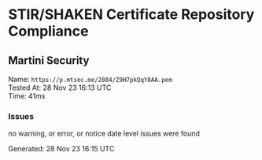 # STIR/SHAKEN Certificate Repository Compliance

## Martini Security

Name: `https://p.mtsec.me/2884/Z9H7pkQqY8AA.pem`\
Tested At: 28 Nov 23 16:13 UTC\
Time: 41ms

### Issues

no warning, or error, or notice date level issues were found

Generated: 28 Nov 23 16:15 UTC